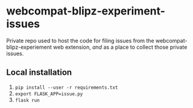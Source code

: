 # webcompat-blipz-experiment-issues

Private repo used to host the code for filing issues from the webcompat-blipz-experiement web extension, *and* as a place to collect those private issues.

## Local installation

1. `pip install --user -r requirements.txt`
2. `export FLASK_APP=issue.py`
3. `flask run`

